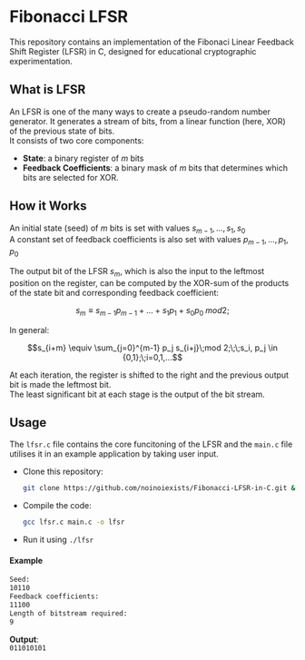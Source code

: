 # Fibonacci LFSR
This repository contains an implementation of the Fibonaci Linear Feedback Shift Register (LFSR) in C, designed for educational cryptographic experimentation.  

## What is LFSR  
An LFSR is one of the many ways to create a pseudo-random number generator. It generates a stream of bits, from a linear function (here, XOR) of the previous state of bits.  
It consists of two core components:  
- **State**: a binary register of $`m`$ bits
- **Feedback Coefficients**: a binary mask of $`m`$ bits that determines which bits are selected for XOR.

## How it Works
An initial state (seed) of $`m`$ bits is set with values  $`s_{m-1},..., s_1, s_0`$  
A constant set of feedback coefficients is also set with values  $`p_{m-1},..., p_1, p_0`$  

The output bit of the LFSR $`s_m`$, which is also the input to the leftmost position on the register, can be computed by the XOR-sum of the products of the state bit and corresponding feedback coefficient:
```math
s_m \equiv s_{m-1}p_{m-1} +...+ s_{1}p_{1} + s_{0}p_{0}\;mod 2;
```
In general:  
```math
s_{i+m} \equiv \sum_{j=0}^{m-1} p_j s_{i+j}\;mod 2;\;\;s_i, p_j \in {0,1};\;i=0,1,...
```
At each iteration, the register is shifted to the right and the previous output bit is made the leftmost bit.  
The least significant bit at each stage is the output of the bit stream.  

## Usage
The `lfsr.c` file contains the core funcitoning of the LFSR and the `main.c` file utilises it in an example application by taking user input.  
- Clone this repository:  
  ```sh
  git clone https://github.com/noinoiexists/Fibonacci-LFSR-in-C.git && cd Fibonacci-LFSR-in-C/src/
  ```
- Compile the code:
  ```sh
  gcc lfsr.c main.c -o lfsr
  ```
- Run it using `./lfsr`

#### Example
```sh
Seed:
10110
Feedback coefficients:
11100
Length of bitstream required:
9
```
**Output**:  
`011010101`
